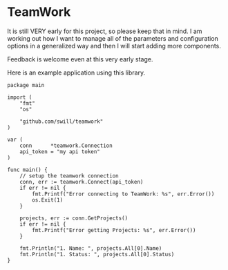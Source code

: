 TeamWork
========

It is still VERY early for this project, so please keep that in mind.  I am working out how I want to manage all of the parameters and configuration options in a generalized way and then I will start adding more components.

Feedback is welcome even at this very early stage.

Here is an example application using this library.
```
package main

import (
	"fmt"
	"os"

	"github.com/swill/teamwork"
)

var (
	conn      *teamwork.Connection
	api_token = "my api token"
)

func main() {
	// setup the teamwork connection
	conn, err := teamwork.Connect(api_token)
	if err != nil {
		fmt.Printf("Error connecting to TeamWork: %s", err.Error())
		os.Exit(1)
	}

	projects, err := conn.GetProjects()
	if err != nil {
		fmt.Printf("Error getting Projects: %s", err.Error())
	}

	fmt.Println("1. Name: ", projects.All[0].Name)
	fmt.Println("1. Status: ", projects.All[0].Status)
}
```